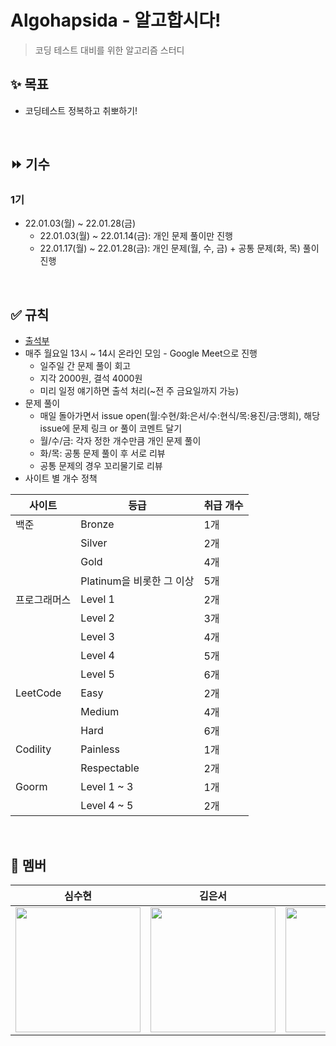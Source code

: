 # Algohapsida - 알고합시다!
> 코딩 테스트 대비를 위한 알고리즘 스터디

## ✨ 목표
* 코딩테스트 정복하고 취뽀하기!

<br>

## ⏩ 기수
### 1기
* 22.01.03(월) ~ 22.01.28(금)
  * 22.01.03(월) ~ 22.01.14(금): 개인 문제 풀이만 진행
  * 22.01.17(월) ~ 22.01.28(금): 개인 문제(월, 수, 금) + 공통 문제(화, 목) 풀이 진행

<br>

## ✅ 규칙
* [출석부](https://docs.google.com/spreadsheets/d/110VQFmDK46HOd2RTHSAxZ8uRrLDzu8-4wx4bV84AQgA/edit?usp=sharing)
* 매주 월요일 13시 ~ 14시 온라인 모임 - Google Meet으로 진행
  * 일주일 간 문제 풀이 회고
  * 지각 2000원, 결석 4000원
  * 미리 일정 얘기하면 출석 처리(~전 주 금요일까지 가능)
* 문제 풀이
  * 매일 돌아가면서 issue open(월:수현/화:은서/수:현식/목:용진/금:맹희), 해당 issue에 문제 링크 or 풀이 코멘트 달기
  * 월/수/금: 각자 정한 개수만큼 개인 문제 풀이
  * 화/목: 공통 문제 풀이 후 서로 리뷰
  * 공통 문제의 경우 꼬리물기로 리뷰 
* 사이트 별 개수 정책

|사이트|등급|취급 개수|
|---|---|---|
|백준|Bronze|1개|
||Silver|2개|
||Gold|4개|
||Platinum을 비롯한 그 이상|5개|
|프로그래머스|Level 1|2개|
||Level 2|3개|
||Level 3|4개|
||Level 4|5개|
||Level 5|6개|
|LeetCode|Easy|2개|
||Medium|4개|
||Hard|6개|
|Codility|Painless|1개|
||Respectable|2개|
|Goorm|Level 1 ~ 3|1개|
||Level 4 ~ 5|2개|

<br>

## 👥 멤버
|심수현|김은서|김현식|신용진|한맹희|
|:-:|:-:|:-:|:-:|:-:|
<a href="https://github.com/suhyunsim"><img src="https://avatars.githubusercontent.com/suhyunsim" width="200" height="200">|<a href="https://github.com/eunseo2"><img src="https://avatars.githubusercontent.com/eunseo2" width="200" height="200">|<a href="https://github.com/hsik0225"><img src="https://avatars.githubusercontent.com/hsik0225" width="200" height="200">|<a href="https://github.com/sirin0762"><img src="https://avatars.githubusercontent.com/sirin0762" width="200" height="200">|<a href="https://github.com/maenguin"><img src="https://avatars.githubusercontent.com/maenguin" width="200" height="200">
